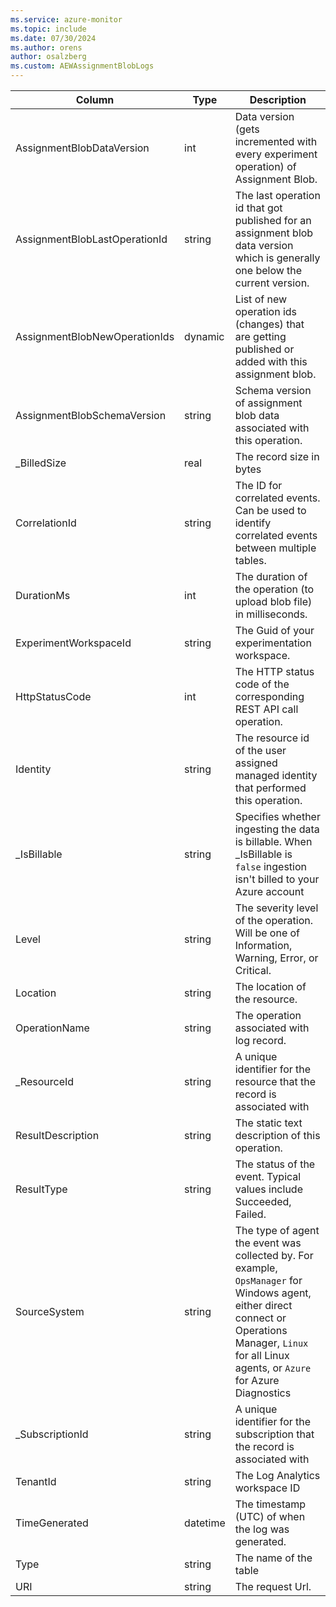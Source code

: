 ```yaml
---
ms.service: azure-monitor
ms.topic: include
ms.date: 07/30/2024
ms.author: orens
author: osalzberg
ms.custom: AEWAssignmentBlobLogs
---
```



| Column | Type | Description |
|---|---|---|
| AssignmentBlobDataVersion | int | Data version (gets incremented with every experiment operation) of Assignment Blob. |
| AssignmentBlobLastOperationId | string | The last operation id that got published for an assignment blob data version which is generally one below the current version. |
| AssignmentBlobNewOperationIds | dynamic | List of new operation ids (changes) that are getting published or added with this assignment blob. |
| AssignmentBlobSchemaVersion | string | Schema version of assignment blob data associated with this operation. |
| _BilledSize | real | The record size in bytes |
| CorrelationId | string | The ID for correlated events. Can be used to identify correlated events between multiple tables. |
| DurationMs | int | The duration of the operation (to upload blob file) in milliseconds. |
| ExperimentWorkspaceId | string | The Guid of your experimentation workspace. |
| HttpStatusCode | int | The HTTP status code of the corresponding REST API call operation. |
| Identity | string | The resource id of the user assigned managed identity that performed this operation. |
| _IsBillable | string | Specifies whether ingesting the data is billable. When _IsBillable is `false` ingestion isn't billed to your Azure account |
| Level | string | The severity level of the operation. Will be one of Information, Warning, Error, or Critical. |
| Location | string | The location of the resource. |
| OperationName | string | The operation associated with log record. |
| _ResourceId | string | A unique identifier for the resource that the record is associated with |
| ResultDescription | string | The static text description of this operation. |
| ResultType | string | The status of the event. Typical values include Succeeded, Failed. |
| SourceSystem | string | The type of agent the event was collected by. For example, `OpsManager` for Windows agent, either direct connect or Operations Manager, `Linux` for all Linux agents, or `Azure` for Azure Diagnostics |
| _SubscriptionId | string | A unique identifier for the subscription that the record is associated with |
| TenantId | string | The Log Analytics workspace ID |
| TimeGenerated | datetime | The timestamp (UTC) of when the log was generated. |
| Type | string | The name of the table |
| URI | string | The request Url. |
